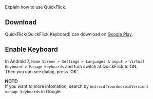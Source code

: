 Explain how to use QuickFlick.

## Download
QuickFlick(QuickFlick Keyboard) can download on [Google Play](https://play.google.com/store/apps/details?id=com.rkbk60.quickflick).  

## Enable Keyboard
In Android 7, `Home Screen > Settings > Languages & input > Virtual Keyboard > Manage keyboards`
and turn switch at QuickFlick to ON.  
Then you can see dialog, press 'OK'.

**NOTE:**  
If you want to more infomation, search by `Android(YourAndroidVersion) manage keyboards` in Google.
